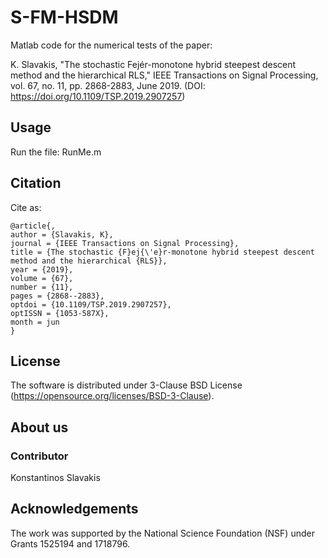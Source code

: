 # S-FM-HSDM

Matlab code for the numerical tests of the paper: 

K. Slavakis, "The stochastic Fejér-monotone hybrid steepest descent method and the hierarchical RLS," IEEE Transactions on Signal Processing, vol. 67, no. 11, pp. 2868-2883, June 2019. (DOI: https://doi.org/10.1109/TSP.2019.2907257)

## Usage

Run the file: RunMe.m

## Citation

Cite as:

	@article{, 
	author = {Slavakis, K}, 
	journal = {IEEE Transactions on Signal Processing}, 
	title = {The stochastic {F}ej{\'e}r-monotone hybrid steepest descent method and the hierarchical {RLS}}, 
	year = {2019}, 
	volume = {67}, 
	number = {11}, 
	pages = {2868--2883}, 
	optdoi = {10.1109/TSP.2019.2907257}, 
	optISSN = {1053-587X}, 
	month = jun
	}

## License

The software is distributed under 3-Clause BSD License (https://opensource.org/licenses/BSD-3-Clause).

## About us

### Contributor

Konstantinos Slavakis

## Acknowledgements

The work was supported by the National Science Foundation (NSF) under Grants 1525194 and 1718796.
